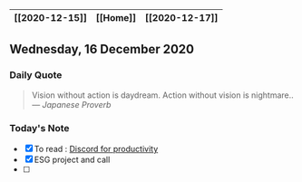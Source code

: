 | [[2020-12-15]] | [[Home]] | [[2020-12-17]] |
| :-: | :-: | :-: |

## Wednesday, 16 December 2020

### Daily Quote
> Vision without action is daydream. Action without vision is nightmare..
> &mdash; <cite>Japanese Proverb</cite>

### Today's Note

- [x]  To read : [Discord for productivity](https://www.theproductivists.club/t/discord-as-a-productivity-app/179)
- [x]  ESG project and call
- [ ] 